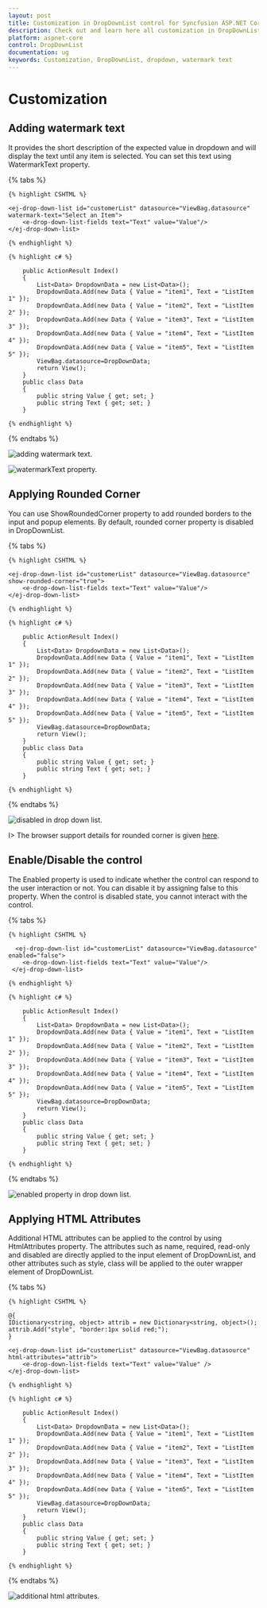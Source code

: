 ```yaml
---
layout: post
title: Customization in DropDownList control for Syncfusion ASP.NET Core
description: Check out and learn here all customization in DropDownList control for Syncfusion ASP.NET Core and much more.
platform: aspnet-core
control: DropDownList
documentation: ug
keywords: Customization, DropDownList, dropdown, watermark text
---
```


# Customization

## Adding watermark text

It provides the short description of the expected value in dropdown and will display the text until any item is selected. You can set this text using WatermarkText property.

{% tabs %}

    {% highlight CSHTML %}
        
    <ej-drop-down-list id="customerList" datasource="ViewBag.datasource" watermark-text="Select an Item">
        <e-drop-down-list-fields text="Text" value="Value"/>
    </ej-drop-down-list>

	{% endhighlight %}
    
    {% highlight c# %}
    
        public ActionResult Index()
        {
            List<Data> DropdownData = new List<Data>();
            DropdownData.Add(new Data { Value = "item1", Text = "ListItem 1" });
            DropdownData.Add(new Data { Value = "item2", Text = "ListItem 2" });
            DropdownData.Add(new Data { Value = "item3", Text = "ListItem 3" });
            DropdownData.Add(new Data { Value = "item4", Text = "ListItem 4" });
            DropdownData.Add(new Data { Value = "item5", Text = "ListItem 5" });
            ViewBag.datasource=DropDownData;
            return View();
        }
        public class Data
        {
            public string Value { get; set; }
            public string Text { get; set; }
        }
        
    {% endhighlight %}
    
{% endtabs %}

![adding watermark text.](Customization_images/Customization_img1.png)

![watermarkText property.](Customization_images/Customization_img2.png)

## Applying Rounded Corner

You can use ShowRoundedCorner property to add rounded borders to the input and popup elements. By default, rounded corner property is disabled in DropDownList.

{% tabs %}

    {% highlight CSHTML %}

    <ej-drop-down-list id="customerList" datasource="ViewBag.datasource" show-rounded-corner="true">
        <e-drop-down-list-fields text="Text" value="Value"/>
    </ej-drop-down-list>  

	{% endhighlight %}
    
    {% highlight c# %}
    
        public ActionResult Index()
        {
            List<Data> DropdownData = new List<Data>();
            DropdownData.Add(new Data { Value = "item1", Text = "ListItem 1" });
            DropdownData.Add(new Data { Value = "item2", Text = "ListItem 2" });
            DropdownData.Add(new Data { Value = "item3", Text = "ListItem 3" });
            DropdownData.Add(new Data { Value = "item4", Text = "ListItem 4" });
            DropdownData.Add(new Data { Value = "item5", Text = "ListItem 5" });
            ViewBag.datasource=DropDownData;
            return View();
        }
        public class Data
        {
            public string Value { get; set; }
            public string Text { get; set; }
        }
        
    {% endhighlight %}
    
{% endtabs %}

![disabled in drop down list.](Customization_images/Customization_img3.png)

I> The browser support details for rounded corner is given [here](https://www.w3schools.com/cssref/css3_pr_border-radius.asp).

## Enable/Disable the control

The Enabled property is used to indicate whether the control can respond to the user interaction or not. You can disable it by assigning false to this property. When the control is disabled state, you cannot interact with the control.

{% tabs %}

    {% highlight CSHTML %}
    
      <ej-drop-down-list id="customerList" datasource="ViewBag.datasource" enabled="false">
        <e-drop-down-list-fields text="Text" value="Value"/>
     </ej-drop-down-list>  
    
	{% endhighlight %}
    
    {% highlight c# %}
    
        public ActionResult Index()
        {
            List<Data> DropdownData = new List<Data>();
            DropdownData.Add(new Data { Value = "item1", Text = "ListItem 1" });
            DropdownData.Add(new Data { Value = "item2", Text = "ListItem 2" });
            DropdownData.Add(new Data { Value = "item3", Text = "ListItem 3" });
            DropdownData.Add(new Data { Value = "item4", Text = "ListItem 4" });
            DropdownData.Add(new Data { Value = "item5", Text = "ListItem 5" });
            ViewBag.datasource=DropDownData;
            return View();
        }
        public class Data
        {
            public string Value { get; set; }
            public string Text { get; set; }
        }
        
    {% endhighlight %}
    
{% endtabs %}

![enabled property in drop down list.](Customization_images/Customization_img4.png)

## Applying HTML Attributes

Additional HTML attributes can be applied to the control by using HtmlAttributes property. The attributes such as name, required, read-only and disabled are directly applied to the input element of DropDownList, and other attributes such as style, class will be applied to the outer wrapper element of DropDownList.

{% tabs %}

    {% highlight CSHTML %}

    @{
    IDictionary<string, object> attrib = new Dictionary<string, object>();
    attrib.Add("style", "border:1px solid red;");
    }

    <ej-drop-down-list id="customerList" datasource="ViewBag.datasource" html-attributes="attrib">
        <e-drop-down-list-fields text="Text" value="Value" />
    </ej-drop-down-list>

	{% endhighlight %}
    
    {% highlight c# %}
    
        public ActionResult Index()
        {
            List<Data> DropdownData = new List<Data>();
            DropdownData.Add(new Data { Value = "item1", Text = "ListItem 1" });
            DropdownData.Add(new Data { Value = "item2", Text = "ListItem 2" });
            DropdownData.Add(new Data { Value = "item3", Text = "ListItem 3" });
            DropdownData.Add(new Data { Value = "item4", Text = "ListItem 4" });
            DropdownData.Add(new Data { Value = "item5", Text = "ListItem 5" });
            ViewBag.datasource=DropDownData;
            return View();
        }
        public class Data
        {
            public string Value { get; set; }
            public string Text { get; set; }
        }
        
    {% endhighlight %}
    
{% endtabs %}

![additional html attributes.](Customization_images/Customization_img5.png)